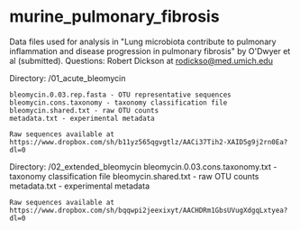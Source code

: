# murine_pulmonary_fibrosis

Data files used for analysis in "Lung microbiota contribute to pulmonary inflammation and disease progression in pulmonary fibrosis" by O'Dwyer et al (submitted). Questions: Robert Dickson at rodickso@med.umich.edu

Directory: /01_acute_bleomycin

	bleomycin.0.03.rep.fasta - OTU representative sequences
	bleomycin.cons.taxonomy - taxonomy classification file
	bleomycin.shared.txt - raw OTU counts
	metadata.txt - experimental metadata

	Raw sequences available at https://www.dropbox.com/sh/b11yz565qgvgtlz/AACi37Tih2-XAID5g9j2rn0Ea?dl=0

Directory: /02_extended_bleomycin
  	bleomycin.0.03.cons.taxonomy.txt - taxonomy classification file
	bleomycin.shared.txt - raw OTU counts
	metadata.txt - experimental metadata

	Raw sequences available at https://www.dropbox.com/sh/bqqwpi2jeexixyt/AACHDRm1GbsUVugXdgqLxtyea?dl=0
